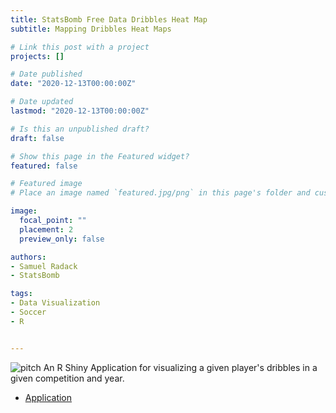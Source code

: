 ```yaml
---
title: StatsBomb Free Data Dribbles Heat Map
subtitle: Mapping Dribbles Heat Maps

# Link this post with a project
projects: []

# Date published
date: "2020-12-13T00:00:00Z"

# Date updated
lastmod: "2020-12-13T00:00:00Z"

# Is this an unpublished draft?
draft: false

# Show this page in the Featured widget?
featured: false

# Featured image
# Place an image named `featured.jpg/png` in this page's folder and customize its options here.

image:
  focal_point: ""
  placement: 2
  preview_only: false

authors:
- Samuel Radack
- StatsBomb

tags:
- Data Visualization
- Soccer
- R


---
```

![pitch](img/pitch.jpg)
An R Shiny Application for visualizing a given player's dribbles in a given competition and year.

* [Application](https://samuelradack.shinyapps.io/dribblesHeatMap/)

